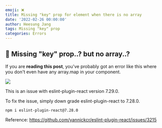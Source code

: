 ```yaml
---
emoji: ❌
title: Missing "key" prop for element when there is no array
date: '2022-02-26 00:00:00'
author: Heesung Jang
tags: Missing "key" prop
categories: Errors
---
```


## 🤔 Missing "key" prop..? but no array..?

If you are **reading this post**, you've probably got an error like this where you don't even have any array.map in your component.

![](https://images.velog.io/images/heesungj7/post/aedd353c-6b29-420e-90cf-572c08b44c12/%E1%84%89%E1%85%B3%E1%84%8F%E1%85%B3%E1%84%85%E1%85%B5%E1%86%AB%E1%84%89%E1%85%A3%E1%86%BA%202022-02-26%20%E1%84%8B%E1%85%A9%E1%84%8C%E1%85%A5%E1%86%AB%202.12.13.png)

This is an issue with eslint-plugin-react version 7.29.0.

To fix the issue, simply down grade eslint-plugin-react to 7.28.0.

```
npm i eslint-plugin-react@7.28.0
```

Reference: https://github.com/yannickcr/eslint-plugin-react/issues/3215
